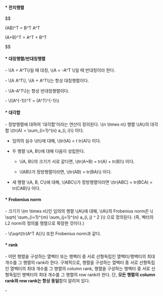 #### * 전치행렬

$$

(AB)^T = B^T A^T

(A+B)^T = A^T + B^T

$$


#### * 대칭행렬/반대칭행렬

\- \\(A = A^T\\)일 때 대칭, \\(A = -A^T \\)일 때 반대칭이라 한다.

\- \\(A A^T\\), \\(A + A^T\\)는 항상 대칭행렬이다.

\- \\(A-A^T\\)는 항상 반대칭행렬이다.

\- \\((A^{-1})^T = (A^T)^{-1}\\)



#### * 대각합

\- 정방행렬에 대하여 '대각합'이라는 연산이 정의된다. \\(n \times n\\) 행렬 \\(A\\)의 대각합 \\(tr(A) = \sum_{i=1}^{n} a_{i, i}\\) 이다.

- 임의의 실수 \\(t\\)에 대해, \\(tr(tA) = t tr(A)\\) 이다.


- 두 행렬 \\(A, B\\)에 대해 다음이 성립한다.

  - \\(A, B\\)의 크기가 서로 같다면, \\(tr(A+B) = tr(A) + tr(B)\\) 이다.

  - \\(AB\\)가 정방행렬이라면, \\(tr(AB) = tr(BA)\\) 이다.

- 세 행렬 \\(A, B, C\\)에 대해, \\(ABC\\)가 정방행렬이라면  \\(tr(ABC) = tr(BCA) = tr(CAB)\\) 이다.


#### * Frobenius norm

\- 크기가 \\(m \times n\\)인 임의의 행렬 \\(A\\)에 대해, \\(A\\)의 Frobenius norm은 \\( \sqrt{ \sum_{i=1}^{m} \sum_{j=1}^{n} a_{i, j} ^ 2 }\\) 으로 정의된다. (즉, 벡터의 L2 norm의 정의를 행렬으로 확장한 것이다.)

\- \\(\sqrt{tr(A^T A)}\\) 또한 Frobenius norm과 같다.


#### * rank

\- 어떤 행렬을 구성하는 열벡터 또는 행벡터 중 서로 선형독립인 열벡터/행벡터의 최대 개수를 그 행렬의 rank라 한다. 구체적으로, 행렬을 구성하는 열벡터 중 서로 선형독립인 열벡터의 최대 개수를 그 행렬의 column rank, 행렬을 구성하는 행벡터 중 서로 선형독립인 행벡터의 최대 개수를 그 행렬의 row rank라 한다. 단, **모든 행렬의 column rank와 row rank는 항상 동일**함이 알려져 있다.

\- 